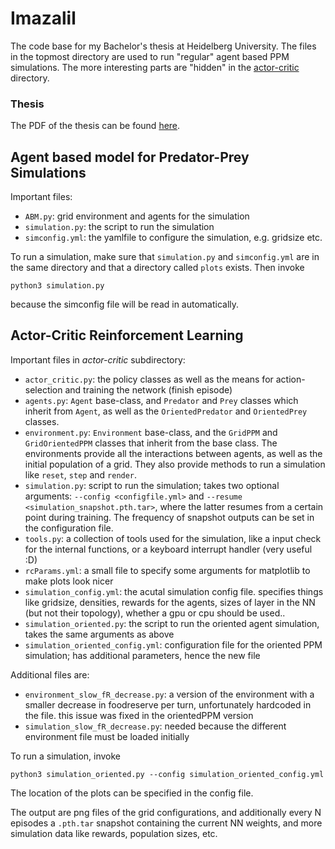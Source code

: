 # Imazalil
The code base for my Bachelor's thesis at Heidelberg University. The files in the topmost directory are used to run "regular" agent based PPM simulations. The more interesting parts are "hidden" in the [actor-critic](actor-critic) directory. 

### Thesis
The PDF of the thesis can be found [here](thesis/BA_Fabian_Krautgasser.pdf).

## Agent based model for Predator-Prey Simulations

Important files:
- `ABM.py`: grid environment and agents for the simulation
- `simulation.py`: the script to run the simulation
- `simconfig.yml`: the yamlfile to configure the simulation, e.g. gridsize etc.

To run a simulation, make sure that `simulation.py` and `simconfig.yml` are in the same directory and that a directory called `plots` exists. Then invoke
```
python3 simulation.py
```
because the simconfig file will be read in automatically.

## Actor-Critic Reinforcement Learning

Important files in *actor-critic* subdirectory:
- `actor_critic.py`: the policy classes as well as the means for action-selection and training the network (finish episode)
- `agents.py`: `Agent` base-class, and `Predator` and `Prey` classes which inherit from `Agent`, as well as the `OrientedPredator` and `OrientedPrey` classes.
- `environment.py`: `Environment` base-class, and the `GridPPM` and `GridOrientedPPM` classes that inherit from the base class. The environments provide all the interactions between agents, as well as the initial population of a grid. They also provide methods to run a simulation like `reset`, `step` and `render`.
- `simulation.py`: script to run the simulation; takes two optional arguments: `--config <configfile.yml>` and `--resume <simulation_snapshot.pth.tar>`, where the latter resumes from a certain point during training. The frequency of snapshot outputs can be set in the configuration file.
- `tools.py`: a collection of tools used for the simulation, like a input check for the internal functions, or a keyboard interrupt handler (very useful :D)
- `rcParams.yml`: a small file to specify some arguments for matplotlib to make plots look nicer
- `simulation_config.yml`: the acutal simulation config file. specifies things like gridsize, densities, rewards for the agents, sizes of layer in the NN (but not their topology), whether a gpu or cpu should be used.. 
- `simulation_oriented.py`: the script to run the oriented agent simulation, takes the same arguments as above
- `simulation_oriented_config.yml`: configuration file for the oriented PPM simulation; has additional parameters, hence the new file

Additional files are:
- `environment_slow_fR_decrease.py`: a version of the environment with a smaller decrease in foodreserve per turn, unfortunately hardcoded in the file. this issue was fixed in the orientedPPM version
- `simulation_slow_fR_decrease.py`: needed because the different environment file must be loaded initially

To run a simulation, invoke
```
python3 simulation_oriented.py --config simulation_oriented_config.yml
```

The location of the plots can be specified in the config file.

The output are png files of the grid configurations, and additionally every N episodes a `.pth.tar` snapshot containing the current NN weights, and more simulation data like rewards, population sizes, etc.
